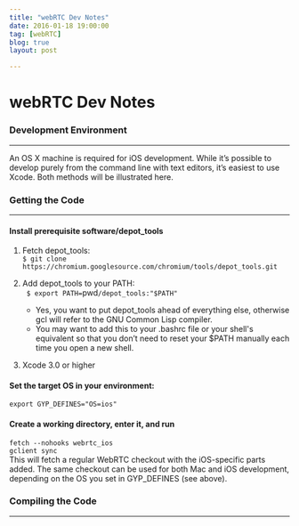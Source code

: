 ```yaml
---
title: "webRTC Dev Notes"
date: 2016-01-18 19:00:00
tag: [webRTC]
blog: true
layout: post

---
```



# webRTC Dev Notes

### Development Environment
---
An OS X machine is required for iOS development. While it’s possible to develop purely from the command line with text editors, it’s easiest to use Xcode. Both methods will be illustrated here.

### Getting the Code
---
#### Install prerequisite software/depot_tools
1. Fetch depot_tools:  
` $ git clone https://chromium.googlesource.com/chromium/tools/depot_tools.git `

2. Add depot_tools to your PATH:  
` $ export PATH=`pwd`/depot_tools:"$PATH" `  
   * Yes, you want to put depot_tools ahead of everything else, otherwise gcl will refer to the GNU Common Lisp compiler.  
   * You may want to add this to your .bashrc file or your shell's equivalent so that you don’t need to reset your $PATH manually each time you open a new shell.  

3. Xcode 3.0 or higher

#### Set the target OS in your environment:
` export GYP_DEFINES="OS=ios" `
#### Create a working directory, enter it, and run
` fetch --nohooks webrtc_ios `  
` gclient sync `  
This will fetch a regular WebRTC checkout with the iOS-specific parts added. The same checkout can be used for both Mac and iOS development, depending on the OS you set in GYP_DEFINES (see above).

### Compiling the Code
---
